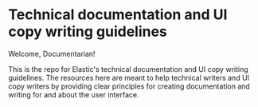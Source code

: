 # Technical documentation and UI copy writing guidelines

Welcome, Documentarian!

This is the repo for Elastic's technical documentation and UI copy writing 
guidelines. The resources here are meant to help technical writers and UI copy 
writers by providing clear principles for creating documentation and writing for 
and about the user interface.
